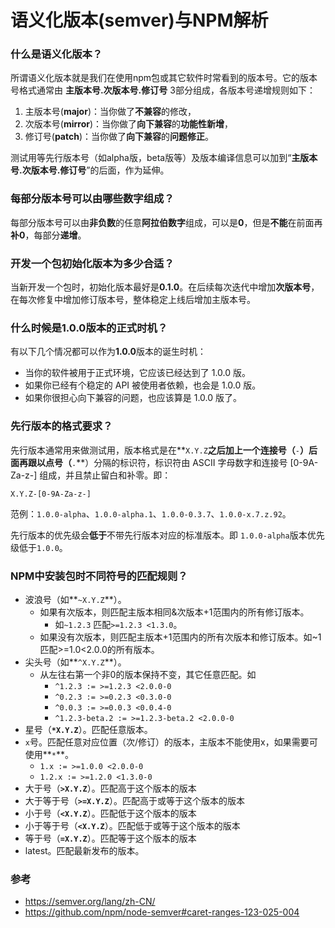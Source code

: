# 语义化版本(semver)与NPM解析

### 什么是语义化版本？
所谓语义化版本就是我们在使用npm包或其它软件时常看到的版本号。它的版本号格式通常由 **主版本号.次版本号.修订号** 3部分组成，各版本号递增规则如下：

1. 主版本号(**major**)：当你做了**不兼容**的修改，
2. 次版本号(**mirror**)：当你做了**向下兼容**的**功能性新增**，
3. 修订号(**patch**)：当你做了**向下兼容**的**问题修正**。

测试用等先行版本号（如alpha版，beta版等）及版本编译信息可以加到“**主版本号.次版本号.修订号**”的后面，作为延伸。

### 每部分版本号可以由哪些数字组成？
每部分版本号可以由**非负数**的任意**阿拉伯数字**组成，可以是**0**，但是**不能**在前面再**补0**，每部分**递增**。

### 开发一个包初始化版本为多少合适？
当新开发一个包时，初始化版本最好是**0.1.0**。在后续每次迭代中增加**次版本号**，在每次修复中增加修订版本号，整体稳定上线后增加主版本号。
### 什么时候是1.0.0版本的正式时机？

有以下几个情况都可以作为**1.0.0**版本的诞生时机：

- 当你的软件被用于正式环境，它应该已经达到了 1.0.0 版。
- 如果你已经有个稳定的 API 被使用者依赖，也会是 1.0.0 版。
- 如果你很担心向下兼容的问题，也应该算是 1.0.0 版了。

### 先行版本的格式要求？
先行版本通常用来做测试用，版本格式是在**`X.Y.Z`**之后加上一个连接号（**`-`**）后面再跟以点号（**`.`**）分隔的标识符，标识符由 ASCII 字母数字和连接号 [0-9A-Za-z-] 组成，并且禁止留白和补零。即：

	X.Y.Z-[0-9A-Za-z-]

范例：`1.0.0-alpha`、`1.0.0-alpha.1`、`1.0.0-0.3.7`、`1.0.0-x.7.z.92`。

先行版本的优先级会**低于**不带先行版本对应的标准版本。即
`1.0.0-alpha`版本优先级低于`1.0.0`。

### NPM中安装包时不同符号的匹配规则？
- 波浪号（如**`~X.Y.Z`**）。
  - 如果有次版本，则匹配主版本相同&次版本+1范围内的所有修订版本。
    - 如`~1.2.3` 匹配`>=1.2.3 <1.3.0`。
  - 如果没有次版本，则匹配主版本+1范围内的所有次版本和修订版本。如~1匹配>=1.0<2.0.0的所有版本。
- 尖头号（如**`^X.Y.Z`**）。
  - 从左往右第一个非0的版本保持不变，其它任意匹配。如
    - `^1.2.3 := >=1.2.3 <2.0.0-0`
    - `^0.2.3 := >=0.2.3 <0.3.0-0`
    - `^0.0.3 := >=0.0.3 <0.0.4-0`
    - `^1.2.3-beta.2 := >=1.2.3-beta.2 <2.0.0-0`
- 星号（**`*X.Y.Z`**）。匹配任意版本。
- `x`号。匹配任意对应位置（次/修订）的版本，主版本不能使用x，如果需要可使用**`*`**。
  - `1.x := >=1.0.0 <2.0.0-0`
  - `1.2.x := >=1.2.0 <1.3.0-0`
- 大于号（**`>X.Y.Z`**）。匹配高于这个版本的版本
- 大于等于号（**`>=X.Y.Z`**）。匹配高于或等于这个版本的版本
- 小于号（**`<X.Y.Z`**）。匹配低于这个版本的版本
- 小于等于号（**`<X.Y.Z`**）。匹配低于或等于这个版本的版本
- 等于号（**`=X.Y.Z`**）。匹配等于这个版本的版本
- latest。匹配最新发布的版本。

### 参考

- https://semver.org/lang/zh-CN/
- https://github.com/npm/node-semver#caret-ranges-123-025-004